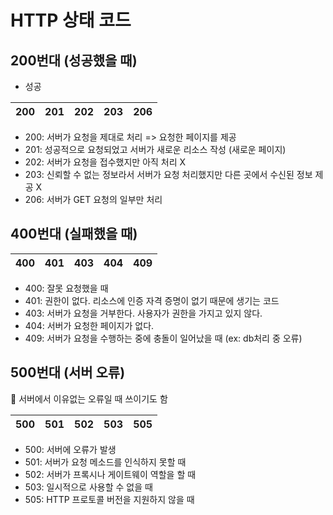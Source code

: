 # HTTP 상태 코드

## 200번대 (성공했을 때)
- 성공

|200|201|202|203|206|
|--|--|--|--|--|

- 200: 서버가 요청을 제대로 처리 => 요청한 페이지를 제공
- 201: 성공적으로 요청되었고 서버가 새로운 리소스 작성 (새로운 페이지)
- 202: 서버가 요청을 접수했지만 아직 처리 X
- 203: 신뢰할 수 없는 정보라서 서버가 요청 처리했지만 다른 곳에서 수신된 정보 제공 X
- 206: 서버가 GET 요청의 일부만 처리




## 400번대 (실패했을 때)

|400|401|403|404|409|
|--|--|--|--|--|

- 400: 잘못 요청했을 때
- 401: 권한이 없다. 리소스에 인증 자격 증명이 없기 때문에 생기는 코드
- 403: 서버가 요청을 거부한다. 사용자가 권한을 가지고 있지 않다.
- 404: 서버가 요청한 페이지가 없다.
- 409: 서버가 요청을 수행하는 중에 충돌이 일어났을 때 (ex: db처리 중 오류)

## 500번대 (서버 오류)

🔮 서버에서 이유없는 오류일 때 쓰이기도 함

|500|501|502|503|505|
|--|--|--|--|--|

- 500: 서버에 오류가 발생
- 501: 서버가 요청 메소드를 인식하지 못할 때
- 502: 서버가 프록시나 게이트웨이 역할을 할 때
- 503: 일시적으로 사용할 수 없을 때
- 505: HTTP 프로토콜 버전을 지원하지 않을 때